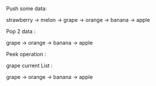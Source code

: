 Push some data:

strawberry -> melon -> grape -> orange -> banana -> apple

Pop 2 data :

grape -> orange -> banana -> apple

Peek operation : 

grape
current List : 

grape -> orange -> banana -> apple
